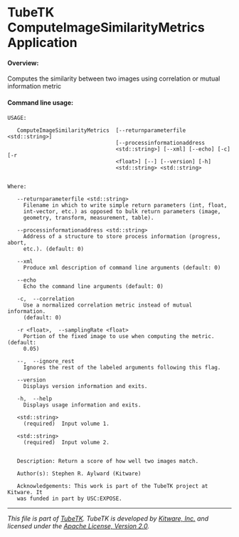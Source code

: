 TubeTK ComputeImageSimilarityMetrics Application
===================================================

#### Overview:

Computes the similarity between two images using correlation or mutual
information metric

#### Command line usage:

```
USAGE:

   ComputeImageSimilarityMetrics  [--returnparameterfile <std::string>]
                                  [--processinformationaddress
                                  <std::string>] [--xml] [--echo] [-c] [-r
                                  <float>] [--] [--version] [-h]
                                  <std::string> <std::string>


Where:

   --returnparameterfile <std::string>
     Filename in which to write simple return parameters (int, float,
     int-vector, etc.) as opposed to bulk return parameters (image,
     geometry, transform, measurement, table).

   --processinformationaddress <std::string>
     Address of a structure to store process information (progress, abort,
     etc.). (default: 0)

   --xml
     Produce xml description of command line arguments (default: 0)

   --echo
     Echo the command line arguments (default: 0)

   -c,  --correlation
     Use a normalized correlation metric instead of mutual information.
     (default: 0)

   -r <float>,  --samplingRate <float>
     Portion of the fixed image to use when computing the metric. (default:
     0.05)

   --,  --ignore_rest
     Ignores the rest of the labeled arguments following this flag.

   --version
     Displays version information and exits.

   -h,  --help
     Displays usage information and exits.

   <std::string>
     (required)  Input volume 1.

   <std::string>
     (required)  Input volume 2.


   Description: Return a score of how well two images match.

   Author(s): Stephen R. Aylward (Kitware)

   Acknowledgements: This work is part of the TubeTK project at Kitware. It
   was funded in part by USC:EXPOSE.
```
---
*This file is part of [TubeTK](http://www.tubetk.org). TubeTK is developed by [Kitware, Inc.](https://www.kitware.com) and licensed under the [Apache License, Version 2.0](https://www.apache.org/licenses/LICENSE-2.0).*
